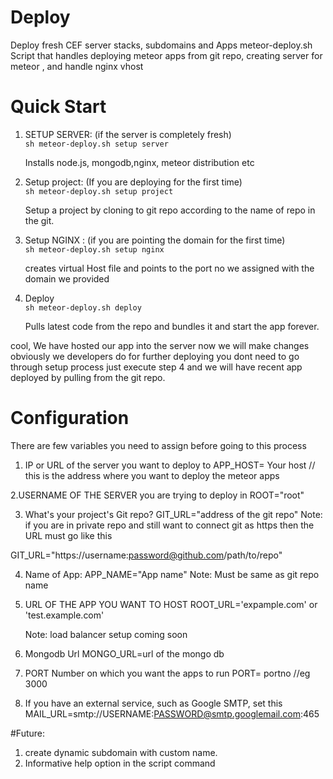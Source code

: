 # Deploy
Deploy fresh CEF server stacks, subdomains and Apps
meteor-deploy.sh
Script that handles deploying meteor apps from git repo, creating server for meteor , and handle nginx vhost


# Quick Start

1. SETUP SERVER: (if the server is completely fresh) <br>
    ```sh meteor-deploy.sh setup server ```

    Installs node.js, mongodb,nginx, meteor distribution etc
2. Setup  project: (If you are deploying for the first time)<br>
   ```sh meteor-deploy.sh setup project ```

   Setup a project by cloning to git repo according to the name of repo in the git.

3. Setup NGINX : (if you are pointing the domain for the first time)<br>
   ``` sh meteor-deploy.sh setup nginx ```

   creates virtual Host file and points to the port no we assigned with the domain we provided

4. Deploy <br>
    ``` sh meteor-deploy.sh deploy ```

   Pulls latest code from the repo and bundles it and start the app forever.

 cool, We have hosted our app into the server now we will make changes obviously we developers do for further deploying you dont
 need to go through setup process just execute step 4 and we will have recent app deployed by pulling from the git repo.


# Configuration
 There are few variables you need to assign before going to this process
 1. IP or URL of the server you want to deploy to
   APP_HOST= Your host // this is the address where you want to deploy the meteor apps

 2.USERNAME OF THE SERVER you are trying to deploy in
   ROOT="root"

 3. What's your project's Git repo?
   GIT_URL="address of the git repo"
   Note: if you are in private repo and still want to connect git as https then the URL must go like this

   GIT_URL="https://username:password@github.com/path/to/repo"

 4. Name of App:
    APP_NAME="App name"
    Note: Must be same as git repo name

 5. URL OF THE APP YOU WANT TO HOST
    ROOT_URL='expample.com' or 'test.example.com'

    Note: load balancer setup coming soon

 6. Mongodb Url
    MONGO_URL=url of the mongo db

 7. PORT Number on which you want the apps to run
    PORT= portno //eg 3000

 8. If you have an external service, such as Google SMTP, set this
     MAIL_URL=smtp://USERNAME:PASSWORD@smtp.googlemail.com:465

 #Future:
  1. create dynamic subdomain with custom name. <br>
  2. Informative help option in the script command